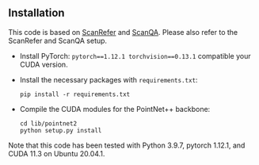 ## Installation

This code is based on [ScanRefer](https://github.com/daveredrum/ScanRefer) and [ScanQA](https://github.com/ATR-DBI/ScanQA/). Please also refer to the ScanRefer and ScanQA setup.

<!-- - Install PyTorch:
    ```shell
    conda install pytorch==1.12.1 torchvision==0.7.0 cudatoolkit=10.2 -c pytorch
    ``` -->
- Install PyTorch: `pytorch==1.12.1 torchvision==0.13.1` compatible your CUDA version.

- Install the necessary packages with `requirements.txt`:
    ```shell
    pip install -r requirements.txt
    ```

- Compile the CUDA modules for the PointNet++ backbone:
    ```shell
    cd lib/pointnet2
    python setup.py install
    ```

Note that this code has been tested with Python 3.9.7, pytorch 1.12.1, and CUDA 11.3 on Ubuntu 20.04.1.
